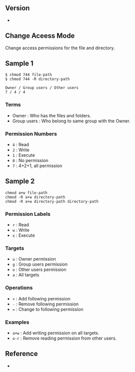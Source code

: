 ## Version
- 

## Change Aceess Mode
Change access permissions for the file and directory.

## Sample 1
```
$ chmod 744 file-path
$ chmod 744 -R directory-path
```

```
Owner / Group users / Other users
7 / 4 / 4
```

### Terms
- Owner : Who has the files and folders.
- Group users : Who belong to same group with the Owner.

### Permission Numbers
- `4` : Read
- `2` : Write
- `1` : Execute
- `0` : No permission
- `7` : 4+2+1, all permission

## Sample 2
```
chmod a+w file-path
chmod -R a+w directory-path
chmod -R a+w directory-path directory-path
```

### Permission Labels
- `r` : Read
- `w` : Write
- `x` : Execute

### Targets
- `u` : Owner permission
- `g` : Group users permission
- `o` : Other users permission
- `a` : All targets

### Operations
- `+` : Add following permission
- `-` : Remove following permission
- `=` : Change to following permission

### Examples
- `a+w` : Add writing permission on all targets.
- `o-r` : Remove reading permission from other users.

## Reference
- 